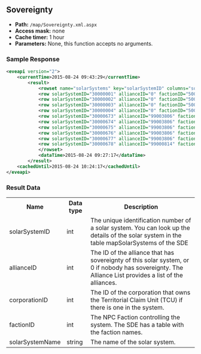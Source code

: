 ## Sovereignty

* __Path:__ ``/map/Sovereignty.xml.aspx``
* __Access mask:__ none
* __Cache timer:__ 1 hour
* __Parameters:__ None, this function accepts no arguments.

### Sample Response

```xml
<eveapi version="2">
    <currentTime>2015-08-24 09:43:29</currentTime>
        <result>
            <rowset name="solarSystems" key="solarSystemID" columns="solarSystemID,allianceID,factionID,solarSystemName,corporationID">
            <row solarSystemID="30000001" allianceID="0" factionID="500007" solarSystemName="Tanoo" corporationID="0"/>
            <row solarSystemID="30000002" allianceID="0" factionID="500007" solarSystemName="Lashesih" corporationID="0"/>
            <row solarSystemID="30000003" allianceID="0" factionID="500007" solarSystemName="Akpivem" corporationID="0"/>
            <row solarSystemID="30000004" allianceID="0" factionID="500007" solarSystemName="Jark" corporationID="0"/>
            <row solarSystemID="30000673" allianceID="99003806" factionID="0" solarSystemName="RNM-Y6" corporationID="98138647"/>
            <row solarSystemID="30000674" allianceID="99003806" factionID="0" solarSystemName="V-KDY2" corporationID="98138647"/>
            <row solarSystemID="30000675" allianceID="99003806" factionID="0" solarSystemName="FYD-TO" corporationID="98138647"/>
            <row solarSystemID="30000676" allianceID="99003806" factionID="0" solarSystemName="ER2O-Y" corporationID="98138647"/>
            <row solarSystemID="30000677" allianceID="99003806" factionID="0" solarSystemName="J2-PZ6" corporationID="98138647"/>
            <row solarSystemID="30000678" allianceID="99000814" factionID="0" solarSystemName="XV-MWG" corporationID="98045636"/>
            </rowset>
            <dataTime>2015-08-24 09:27:17</dataTime>
        </result>
    <cachedUntil>2015-08-24 10:24:17</cachedUntil>
</eveapi>
```

### Result Data

<table>
    <tbody>
        <tr>
            <th>Name</th>
            <th>Data type</th>
            <th>Description</th>
        </tr>
        <tr>
            <td>solarSystemID</td>
            <td>int</td>
            <td>The unique identification number of a solar system. You can look up the details of the solar system in the table mapSolarSystems of the SDE</td>
        </tr>
        <tr>
            <td>allianceID</td>
            <td>int</td>
            <td>The ID of the alliance that has sovereignty of this solar system, or 0 if nobody has sovereignty. The Alliance List provides a list of the alliances.</td>
        </tr>
        <tr>
            <td>corporationID</td>
            <td>int</td>
            <td>The ID of the corporation that owns the Territorial Claim Unit (TCU) if there is one in the system.</td>
        </tr>
        <tr>
            <td>factionID</td>
            <td>int</td>
            <td>The NPC Faction controlling the system. The SDE has a table with the faction names.</td>
        </tr>
        <tr>
            <td>solarSystemName</td>
            <td>string</td>
            <td>The name of the solar system.</td>
        </tr>
    </tbody>
</table>
